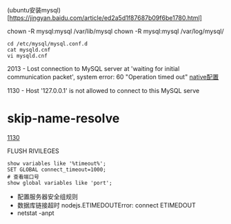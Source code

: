 (ubuntu安装mysql)[https://jingyan.baidu.com/article/ed2a5d1f87687b09f6be1780.html]

chown -R mysql:mysql /var/lib/mysql 
chown -R mysql:mysql /var/log/mysql/

```shell
cd /etc/mysql/mysql.conf.d
cat mysqld.cnf
vi mysqld.cnf
```

2013 - Lost connection to MySQL server at 'waiting for initial communication packet', system error: 60 "Operation timed out"
[native配置](https://blog.csdn.net/benben1580/article/details/79334523)

1130 - Host '127.0.0.1' is not allowed to connect to this MySQL serve
# skip-name-resolve
[1130](https://blog.csdn.net/tongle_deng/article/details/7469573)

FLUSH RIVILEGES



```
show variables like '%timeout%';
SET GLOBAL connect_timeout=1000;
# 查看端口号
show global variables like 'port';
```

- 配置服务器安全组规则
- 数据库链接超时 nodejs.ETIMEDOUTError: connect ETIMEDOUT
- netstat -anpt